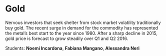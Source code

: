 Gold
====

Nervous investors that seek shelter from stock market volatility traditionally buy gold. The recent surge in demand for the commodity has represented the metal’s best start to the year since 1980. After a sharp decline in 2015, gold price is forecast to grow steadily over Q1 and Q2 2016.

Students: __Noemi Incardona__, __Fabiana Mangano__, __Alessandra Neri__
